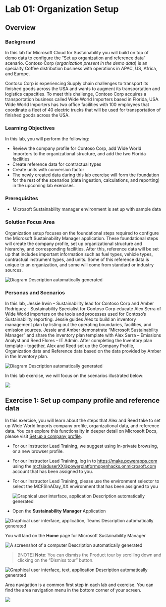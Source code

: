 # Lab 01: Organization Setup

## Overview

### Background

In this lab for Microsoft Cloud for Sustainability you will build on top of demo data to configure the “Set up organization and reference data” scenario. Contoso Corp (*organization* *present in the demo data*) is an specialty Coffee distribution business with operations in APAC, US, Africa, and Europe.

Contoso Corp is experiencing Supply chain challenges to transport its finished goods across the USA and wants to augment its transportation and logistics capacities. To meet this challenge, Contoso Corp acquires a transportation business called Wide World Importers based in Florida, USA. Wide World Importers has two office facilities with 100 employees that coordinate a fleet of 40 electric trucks that will be used for transportation of finished goods across the USA.

### Learning Objectives

In this lab, you will perform the following:

-   Review the company profile for Contoso Corp, add Wide World Importers to the organizational structure, and add the two Florida facilities
-   Create reference data for contractual types
-   Create units with conversion factor
-   The newly created data during this lab exercise will form the foundation for the rest of the scenarios (data ingestion, calculations, and reporting) in the upcoming lab exercises.

### Prerequisites

-   Microsoft Sustainability manager environment is set up with sample data

### Solution Focus Area

Organization setup focuses on the foundational steps required to configure the Microsoft Sustainability Manager application. These foundational steps will create the company profile, set up organizational structure and hierarchy, and corresponding facilities. After this, reference data will be set up that includes important information such as fuel types, vehicle types, contractual instrument types, and units. Some of this reference data is unique to an organization, and some will come from standard or industry sources.

![Diagram Description automatically generated](./Images/Lab01/L01_image001.png)

### Personas and Scenarios

In this lab, Jessie Irwin – Sustainability lead for Contoso Corp and Amber Rodriguez - Sustainability Specialist for Contoso Corp educate Alex Serra of Wide World importers on the tools and processes used for Contoso’s Sustainability reporting. Jessie guides Alex to build an inventory management plan by listing out the operating boundaries, facilities, and emission sources. Jessie and Amber demonstrate “Microsoft Sustainability Manager” and share the inventory plan template with Alex Serra – Emissions Analyst and Reed Flores – IT Admin. After completing the Inventory plan template - together, Alex and Reed set up the Company Profile, Organization data and Reference data based on the data provided by Amber in the Inventory plan.

![Diagram Description automatically generated](./Images/Lab01/L01_image002.png)

In this lab exercise, we will focus on the scenarios illustrated below:

![](./Images/Lab01/L01_image003.png)

## Exercise 1: Set up company profile and reference data

In this exercise, you will learn about the steps that Alex and Reed take to set up Wide World Imports company profile, organizational data, and reference data. You can explore this functionality in deeper detail on Microsoft Docs, please visit [Set up a company profile](https://docs.microsoft.com/en-us/industry/sustainability/setup-company-profile).

-   For our Instructor Lead Training, we suggest using In-private browsing, or a new browser profile.
-   For our Instructor Lead Training, log in to <https://make.powerapps.com> using the mcfsiaduserXX@powerplatformopenhacks.onmicrosoft.com account that has been assigned to you.
-   For our Instructor Lead Training, please use the environment selector to select the MCFSInADay_XX environment that has been assigned to you

    ![Graphical user interface, application Description automatically generated](./Images/Lab01/L01_image004.png)

-   Open the **Sustainability Manager** Application

![Graphical user interface, application, Teams Description automatically generated](./Images/Lab01/L01_image005.png)

You will land on the **Home** page for Microsoft Sustainability Manager

![A screenshot of a computer Description automatically generated](./Images/Lab01/L01_image006.png)

>   [!NOTE] **Note**: You can dismiss the Product tour by scrolling down and clicking on the “Dismiss tour” button.

![Graphical user interface, text, application Description automatically generated](./Images/Lab01/L01_image007.png)

Area navigation is a common first step in each lab and exercise. You can find the area navigation menu in the bottom corner of your screen.

![](./Images/Lab01/L01_image008.png)
